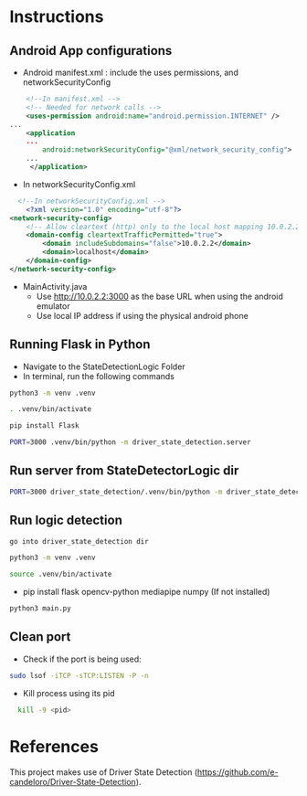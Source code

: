 # Instructions  
## Android App configurations
- Android manifest.xml : include the uses permissions, and networkSecurityConfig
```xml
    <!--In manifest.xml -->
    <!-- Needed for network calls -->
    <uses-permission android:name="android.permission.INTERNET" />
...
    <application
    ...
        android:networkSecurityConfig="@xml/network_security_config">
    ...
     </application>
```
- In networkSecurityConfig.xml
```xml
  <!--In networkSecurityConfig.xml -->
    <?xml version="1.0" encoding="utf-8"?>
<network-security-config>
    <!-- Allow cleartext (http) only to the local host mapping 10.0.2.2 used by Android emulator -->
    <domain-config cleartextTrafficPermitted="true">
        <domain includeSubdomains="false">10.0.2.2</domain>
        <domain>localhost</domain>
    </domain-config>
</network-security-config>
```
- MainActivity.java
  - Use http://10.0.2.2:3000 as the base URL when using the android emulator 
  - Use local IP address if using the physical android phone

## Running Flask in Python
- Navigate to the StateDetectionLogic Folder  
- In terminal, run the following commands
```bash
python3 -m venv .venv
```
```bash
. .venv/bin/activate
```
```bash
pip install Flask
```
```bash
PORT=3000 .venv/bin/python -m driver_state_detection.server
```

## Run server from StateDetectorLogic dir
```bash
PORT=3000 driver_state_detection/.venv/bin/python -m driver_state_detection.server
```

## Run logic detection 
```bash
go into driver_state_detection dir
```
```bash
python3 -m venv .venv
```
```bash
source .venv/bin/activate
```
* pip install flask opencv-python mediapipe numpy (If not installed)
```bash
python3 main.py
```


## Clean port  
- Check if the port is being used:
```bash
sudo lsof -iTCP -sTCP:LISTEN -P -n
```  
- Kill process using its pid  
```bash
  kill -9 <pid>
```
# References
This project makes use of Driver State Detection (https://github.com/e-candeloro/Driver-State-Detection).
